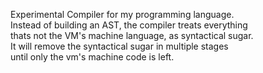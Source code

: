Experimental Compiler for my programming language.<br>
Instead of building an AST, the compiler treats everything <br>
thats not the VM's machine language, as syntactical sugar.<br> 
It will remove the syntactical sugar in multiple stages <br>
until only the vm's machine code is left.
